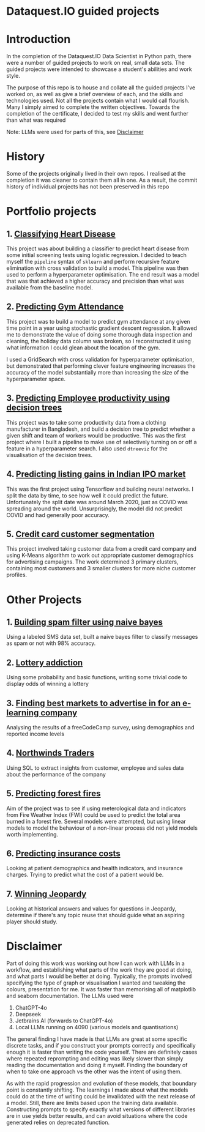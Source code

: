 # Dataquest.IO guided projects

# Introduction

In the completion of the Dataquest.IO Data Scientist in Python path, there were
a number of guided projects to work on real, small data sets. The guided projects
were intended to showcase a student's abilities and work style.

The purpose of this repo is to house and collate all the guided projects
I've worked on, as well as give a brief overview of each, and the skills and
technologies used. Not all the projects contain what I would call flourish. Many
I simply aimed to complete the written objectives. Towards the completion of the
certificate, I decided to test my skills and went further than what was required

Note: LLMs were used for parts of this, see [Disclaimer](#disclaimer)

# History

Some of the projects originally lived in their own repos. I realised at the
completion it was cleaner to contain them all in one.
As a result, the commit history of individual projects has not
been preserved in this repo

# Portfolio projects

## 1. [Classifying Heart Disease](./heart_disease/pipeline_full.ipynb)

This project was about building a classifier to predict heart disease from some
initial screening tests using logistic regression. I decided to teach myself
the `pipeline` syntax of `sklearn` and perform recursive feature elimination with
cross validation to build a model. This pipeline was then used to perform a hyperparameter
optimisation. The end result was a model that was that achieved a higher accuracy and precision
than what was available from the baseline model.

## 2. [Predicting Gym Attendance](./gym_attendance/simple.ipynb)

This project was to build a model to predict gym attendance at any given time point in a year
using stochastic gradient descent regression. It allowed me to demonstrate
the value of doing some thorough data inspection and cleaning, the holiday data column was broken,
so I reconstructed it using what information I could glean about the location of the gym.

I used a GridSearch with cross validation for hyperparameter optimisation, but demonstrated that
performing clever feature engineering increases the accuracy of the model substantially more
than increasing the size of the hyperparameter space.

## 3. [Predicting Employee productivity using decision trees](./decision_trees/main.ipynb)

This project was to take some productivity data from a clothing manufacturer in
Bangladesh, and build a decision tree to predict whether a given shift and team of workers would be productive.
This was the first project where I built a pipeline to make use of selectively turning on or off a feature in a
hyperparameter search. I also used `dtreeviz` for the visualisation of the decision trees.

## 4. [Predicting listing gains in Indian IPO market](./indian_ipo_tensorflow/main.ipynb)

This was the first project using Tensorflow and building neural networks. I split
the data by time, to see how well it could predict the future. Unfortunately the split date
was around March 2020, just as COVID was spreading around the world. Unsurprisingly, the model did
not predict COVID and had generally poor accuracy.

## 5. [Credit card customer segmentation](./credit_card/simple.ipynb)

This project involved taking customer data from a credit card company and using K-Means algorithm to work out
appropriate customer demographics for advertising campaigns. The work determined 3 primary clusters, containing most
customers and 3 smaller clusters for more niche customer profiles.

# Other Projects

## 1. [Building spam filter using naive bayes](./spam_filter/simple.ipynb)

Using a labeled SMS data set, built a naive bayes filter to classify messages as spam or not with 98% accuracy.

## 2. [Lottery addiction](./lottery/simple.ipynb)

Using some probability and basic functions, writing some trivial code to display odds of winning a lottery

## 3. [Finding best markets to advertise in for an e-learning company](./e-learning/simple.ipynb)

Analysing the results of a freeCodeCamp survey, using demographics and reported income levels

## 4. [Northwinds Traders](./northwinds_sql/main.ipynb)

Using SQL to extract insights from customer, employee and sales data about the performance of the company

## 5. [Predicting forest fires](./forest_fires/main.ipynb)

Aim of the project was to see if using meterological data and indicators from Fire Weather Index (FWI) could be used
to predict the total area burned in a forest fire. Several models were attempted, but using linear models to model
the behaviour of a non-linear process did not yield models worth implementing.

## 6. [Predicting insurance costs](./insurance/simple.ipynb)

Looking at patient demographics and health indicators, and insurance charges. Trying to predict what the cost of a
patient would be.

## 7. [Winning Jeopardy](./jeopardy/simple.ipynb)

Looking at historical answers and values for questions in Jeopardy, determine if there's any topic reuse that should
guide what an aspiring player should study.

# Disclaimer

Part of doing this work was working out how I can work with LLMs in a workflow, and
establishing what parts of the work they are good at doing, and what parts I would
be better at doing. Typically, the prompts involved specifying the type of graph
or visualisation I wanted and tweaking the colours, presentation for me. It was faster
than memorising all of matplotlib and seaborn documentation. The LLMs used were

1. ChatGPT-4o
2. Deepseek
3. Jetbrains AI (forwards to ChatGPT-4o)
4. Local LLMs running on 4090 (various models and quantisations)

The general finding I have made is that LLMs are great at some specific discrete tasks, and if
you construct your prompts correctly and specifically enough it is faster than
writing the code yourself. There are definitely cases where repeated reprompting and
editing was likely slower than simply reading the documentation and doing it myself. Finding
the boundary of when to take one approach vs the other was the intent of using them.

As with the rapid progression and evolution of these models, that boundary point
is constantly shifting. The learnings I made about what the models could do at
the time of writing could be invalidated with the next release of a model. Still,
there are limits based upon the training data available. Constructing prompts to specify
exactly what versions of different libraries are in use yields better results, and can
avoid situations where the code generated relies on deprecated function.

